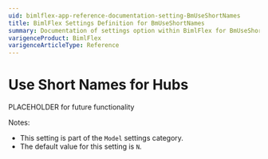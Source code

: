 ```yaml
---
uid: bimlflex-app-reference-documentation-setting-BmUseShortNames
title: BimlFlex Settings Definition for BmUseShortNames
summary: Documentation of settings option within BimlFlex for BmUseShortNames
varigenceProduct: BimlFlex
varigenceArticleType: Reference
---
```


# Use Short Names for Hubs

PLACEHOLDER for future functionality

Notes:

* This setting is part of the `Model` settings category.
* The default value for this setting is `N`.
